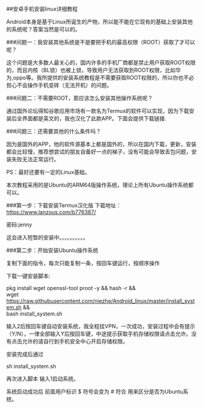##安卓手机安装linux详细教程

Android本身是基于Linux所诞生的产物，所以能不能在它现有的基础上安装其他的系统呢？答案当然是可以的。

###问题一：我安装其他系统是不是要把手机的最高权限（ROOT）获取了才可以呢？

这个问题是大多数人最关心的，国内许多的手机厂商都是禁止用户获取ROOT权限的，而且内核（BL锁）也被上锁，导致用户无法获取到ROOT权限，比如华为,oppo等。我所提供的安装系统教程是不需要获取ROOT权限的，所以你也不必担心不会操作手机变砖（无法开机）的问题。

###问题二：不需要ROOT，那应该怎么安装其他操作系统呢？

通过国外论坛得知谷歌应用市场有一款名为Termux的软件可以实现，因为下载安装后全界面都是英文的，我也汉化了此款APP。下面会提供下载链接.

###问题三：还需要其他的什么条件吗？

因为是国外的APP，他的软件源基本上都是国外的，所以在国内下载，更新，安装都会比较慢，推荐想尝试的朋友自备好一点的梯子，没有可能会导致丢包问题，安装失败无法正常运行。

PS：最好还要有一定的Linux基础。

本次教程采用的是Ubuntu的ARM64版操作系统，理论上所有Ubuntu操作系统都可以。

###第一步：下载安装Termux汉化版
下载地址：https://www.lanzous.com/b776387/

密码:jenny

这会进入短暂的安装中。。。。。。。。。。

###第二步：开始安装Ubuntu操作系统

复制下面的指令，每次只能复制一条，按回车键运行，按顺序操作

下载一键安装脚本:

pkg install wget openssl-tool proot -y && hash -r &&  
wget https://raw.githubusercontent.com/niezhe/Android_linux/master/install_system.sh &&   
bash install_system.sh  

输入2后按回车键自动安装系统，我全程挂VPN，一次成功，安装过程中会有提示（Y/N），一律全部输入Y后按回车键，中途提示获取手机存储权限请点击允许。没有点击允许的请自行到手机安全中心开启存储权限。

安装完成后通过

sh install_system.sh

再次进入脚本 输入1启动系统。

系统启动成功后 前面用户标识 $ 符号会变为 # 符合 用来区分是否为Ubuntu系统。  
